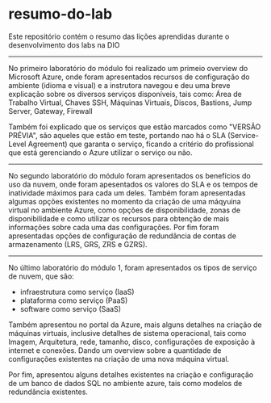 # resumo-do-lab
Este repositório contém o resumo das lições aprendidas durante o desenvolvimento dos labs na DIO

---------------------------------------

No primeiro laboratório do módulo foi realizado um primeio overview do Microsoft Azure, onde foram apresentados recursos de configuração do ambiente (idioma e visual) e a instrutora navegou e deu uma breve explicação sobre os diversos serviços disponíveis, tais como: Área de Trabalho Virtual, Chaves SSH, Máquinas Virtuais, Discos, Bastions, Jump Server, Gateway, Firewall

Também foi explicado que os serviços que estão marcados como "VERSÃO PRÉVIA", são aqueles que estão em teste, portando nao há o SLA (Service-Level Agreement) que garanta o serviço, ficando a critério do profissional que está gerenciando o Azure utilizar o serviço ou não.

---------------------------------------

No segundo laboratório do módulo foram apresentados os benefícios do uso da nuvem, onde foram apesentados os valores do SLA e os tempos de inatividade máximos para cada um deles.
Também foram apresentadas algumas opções existentes no momento da criação de uma máqyuina virtual no ambiente Azure, como opções de disponibilidade, zonas de disponibilidade e como utilizar os recursos para obtenção de mais informações sobre cada uma das configurações. Por fim foram apresentadas opções de configuração de redundância de contas de armazenamento (LRS, GRS, ZRS e GZRS).

---------------------------------------

No último laboratório do módulo 1, foram apresentados os tipos de serviço de nuvem, que são:
- infraestrutura como serviço (IaaS)
- plataforma como serviço (PaaS)
- software como serviço (SaaS)

Também apresentou no portal da Azure, mais alguns detalhes na criação de máquinas virtuais, inclusive detalhes de sistema operacional, tais como Imagem, Arquitetura, rede, tamanho, disco, configurações de exposição à internet e conexões. Dando um overview sobre a quantidade de configurações existentes na criação de uma nova máquina virtual.

Por fim, apresentou alguns detalhes existentes na criação e configuração de um banco de dados SQL no ambiente azure, tais como modelos de redundância existentes.
